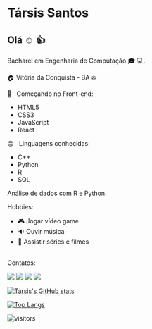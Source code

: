 # Társis Santos

## Olá :relaxed: :thumbsup:
Bacharel em Engenharia de Computação :mortar_board: :computer:.

:house: Vitória da Conquista - BA :snowflake:

:beginner: &nbsp; Começando no Front-end:

 * HTML5 
 * CSS3 
 * JavaScript
 * React 

:blush: &nbsp; Linguagens conhecidas:
* C++ 
* Python
* R
* SQL
 
 Análise de dados com R e Python.
 
 Hobbies:
* :video_game: Jogar vídeo game
* :sound: Ouvir música
* :movie_camera: Assistir séries e filmes

<br/> Contatos:

[![](https://img.shields.io/badge/LinkedIn-0077B5?style=for-the-badge&logo=linkedin&logoColor=white)](https://www.linkedin.com/in/1tosantos/)
[![](https://img.shields.io/badge/Gmail-D14836?style=for-the-badge&logo=gmail&logoColor=white)](mailto:tarsissan@gmail.com)
[![](https://img.shields.io/badge/GitHub-100000?style=for-the-badge&logo=github&logoColor=white)](https://github.com/tarsisos)
[![](https://img.shields.io/badge/Discord-7289DA?style=for-the-badge&logo=discord&logoColor=white)](https://discord.com/channels/@tarsisos)

[![Társis's GitHub stats](https://github-readme-stats.vercel.app/api?username=tarsisos&show_icons&theme=merko)](https://github.com/tarsisos/github-readme-stats)

[![Top Langs](https://github-readme-stats.vercel.app/api/top-langs/?username=tarsisos&layout=compact)](https://github.com/tarsisos/github-readme-stats)

![visitors](https://visitor-badge.glitch.me/badge?page_id=github.com/tarsisos)

<!--
**tarsisos/tarsisos** is a ✨ _special_ ✨ repository because its `README.md` (this file) appears on your GitHub profile.

Here are some ideas to get you started:

- 🔭 I’m currently working on ...
- 🌱 I’m currently learning ...
- 👯 I’m looking to collaborate on ...
- 🤔 I’m looking for help with ...
- 💬 Ask me about ...
- 📫 How to reach me: ...
- 😄 Pronouns: ...
- ⚡ Fun fact: ...
-->
